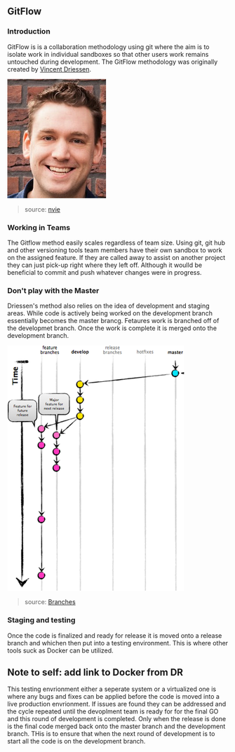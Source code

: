 ## GitFlow

### Introduction

GitFlow is is a collaboration methodology using git where the aim is to isolate work in individual sandboxes so that other users work remains untouched during development. The GitFlow methodology was originally created by [Vincent Driessen](https://nvie.com/about/).

![Vincent](/images/vincent.png) 
> source: [nvie](https://nvie.com/about/)

### Working in Teams

The Gitflow method easily scales regardless of team size. Using git, git hub and other versioning tools team members have their own sandbox to work on the assigned feature. If they are called away to assist on another project they can just pick-up right where they left off. Although it woulld be beneficial to commit and push whatever changes were in progress. 

### Don't play with the Master

Driessen's method also relies on the idea of development and staging areas. While code is actively being worked on the development branch essentially becomes the master brancg. Fetaures work is branched off of the developmet branch. 
Once the work is complete it is merged onto the development branch. 

![Feature Branches](/images/GitFlowFeatureBranches.png)   
> source: [Branches](https://nvie.com/posts/a-successful-git-branching-model/)

### Staging and testing

Once the code is finalized and ready for release it is moved onto a release branch and whichen then put into a testing environment. This is where other tools suck as Docker can be utilized.  
## Note to self: add link to Docker from DR  
This testing envrionment either a seperate system or a virtualized one is where any bugs and fixes can be applied before the code is moved into a live production envrionment. If issues are found they can be addressed and the cycle repeated until the devoplment team is ready for for the final GO and this round of development is completed. Only when the release is done is the final code merged back onto the master branch and the development branch. THis is to ensure that when the next round of development is to start all the code is on the development branch.  
